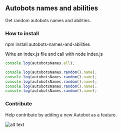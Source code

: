 ## Autobots names and abilities

Get random autobots names and abilities.

### How to install

npm install autobots-names-and-abilities

Write an index.js file and call with node index.js

```javaScript
console.log(autobotsNames.all);

console.log(autobotsNames.random().name);
console.log(autobotsNames.random().name);
console.log(autobotsNames.random().name);
console.log(autobotsNames.random().name);
console.log(autobotsNames.random().name);
```

### Contribute

Help contribute by adding a new Autobot as a feature.

![alt text](screenshots/12106805_835373306576497_1883456421323774312_n.jpg "Stream software")
